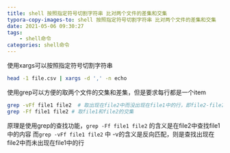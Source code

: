 ```yaml
---
title: shell 按照指定符号切割字符串 比对两个文件的差集和交集
typora-copy-images-to: shell 按照指定符号切割字符串 比对两个文件的差集和交集
date: 2021-05-06 09:30:27
tags:
    - shell命令
categories: shell命令
---
```


使用xargs可以按照指定符号切割字符串
```bash
head -1 file.csv | xargs -d ',' -n echo 
```

使用grep可以方便的取两个文件的交集和差集，但是要求每行都是一个item
```bash
grep -vFf file1 file2  # 取出现在file2中而没出现在file1中的行，即file2-file1
grep -Ff file1 file2 # 取file1和file2的交集
```

原理是使用grep的查找功能，`grep -Ff file1 file2` 的含义是在file2中查找file1中的内容
而`grep -vFf file1 file2` 中 -v的含义是反向匹配，则是查找出现在file2中而未出现在file1中的行


